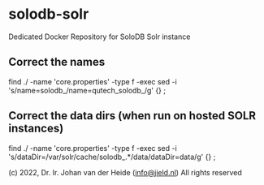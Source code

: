 # solodb-solr

Dedicated Docker Repository for SoloDB Solr instance

## Correct the names
find ./ -name 'core.properties' -type f -exec sed -i 's/name=solodb_/name=qutech_solodb_/g' {} \;

## Correct the data dirs (when run on hosted SOLR instances)
find ./ -name 'core.properties' -type f -exec sed -i 's/dataDir=\/var\/solr\/cache\/solodb_.*\/data/dataDir=data/g' {} \;

(c) 2022, Dr. Ir. Johan van der Heide (info@jield.nl) All rights reserved